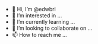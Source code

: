 - 👋 Hi, I’m @edwbrl
- 👀 I’m interested in ...
- 🌱 I’m currently learning ...
- 💞️ I’m looking to collaborate on ...
- 📫 How to reach me ...

<!---
edwbrl/edwbrl is a ✨ special ✨ repository because its `README.md` (this file) appears on your GitHub profile.
You can click the Preview link to take a look at your changes.
--->
